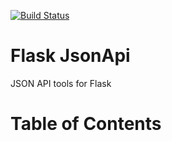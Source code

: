 [![Build Status](https://api.travis-ci.org/kolypto/py-flask-jsonapi.png?branch=master)](https://travis-ci.org/kolypto/py-flask-jsonapi)


Flask JsonApi
=============

JSON API tools for Flask

Table of Contents
=================
